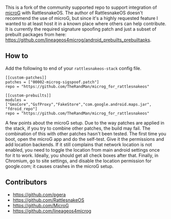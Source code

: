 This is a fork of the community supported repo to support integration of [microG](https://microg.org/) with RattlesnakeOS. The author of RattlesnakeOS doesn't recommend the use of microG, but since it's a highly requested feature I wanted to at least host it in a known place where others can help contribute. It is currently the required signature spoofing patch and just a subset of prebuilt packages from here: https://github.com/lineageos4microg/android_prebuilts_prebuiltapks.

## How to
Add the following to end of your `rattlesnakeos-stack` config file.
```
[[custom-patches]]
patches = ["00002-microg-sigspoof.patch"]
repo = "https://github.com/TheRandMan/microg_for_rattlesnakeos"

[[custom-prebuilts]]
modules = ["GmsCore","GsfProxy","FakeStore","com.google.android.maps.jar", "fdroid_repo"]
repo = "https://github.com/TheRandMan/microg_for_rattlesnakeos"
```

A few points about the microG setup. Due to the way patches are applied in the stack, if you try to combine other patches, the build may fail. The combination of this with other patches hasn't been tested. The first time you boot, open the microG app and do the self-test. Give it the permissions and add location backends. If it still complains that network location is not enabled, you need to toggle the location from main android settings once for it to work. Ideally, you should get all check boxes after that. Finally, in Chromium, go to site settings, and disable the location permission for google.com; it causes crashes in the microG setup.

## Contributors
* https://github.com/pgera
* https://github.com/RattlesnakeOS
* https://github.com/MicroG
* https://github.com/lineageos4microg
